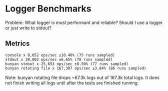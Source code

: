 # Logger Benchmarks

Problem: What logger is most performant and reliable? Should I use a logger or just write to stdout?

## Metrics

```
console x 8,052 ops/sec ±10.40% (75 runs sampled)
stdout x 28,002 ops/sec ±6.65% (78 runs sampled)
bunyan stdout x 25,653 ops/sec ±8.50% (77 runs sampled)
bunyan rotating file x 167,307 ops/sec ±3.84% (86 runs sampled)
```

Note: bunyan rotating file drops ~67.3k logs out of 167.3k total logs. It does not finish writing all logs until after the tests are finished running.

